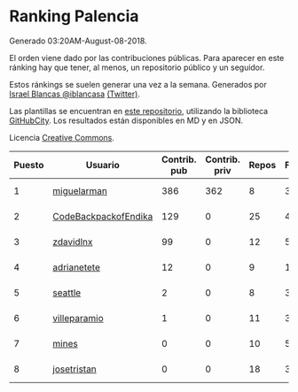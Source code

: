 # Ranking Palencia

Generado 03:20AM-August-08-2018.

El orden viene dado por las contribuciones públicas. Para aparecer en este ránking hay que tener, al menos, un repositorio público y un seguidor.

Estos ránkings se suelen generar una vez a la semana. Generados por [Israel Blancas @iblancasa](https://github.com/iblancasa/) [(Twitter)](https://twitter.com/iblancasa).

Las plantillas se encuentran en [este repositorio](https://github.com/iblancasa/GH-Spanish-Ranking), utilizando la biblioteca [GitHubCity](https://github.com/iblancasa/GitHubCity). Los resultados están disponibles en MD y en JSON.

Licencia [Creative Commons](https://creativecommons.org/licenses/by/4.0/).

| Puesto   |  Usuario  | Contrib. pub | Contrib. priv |Repos| Followers | Desde |  Avatar  |
|----------|-----------|--------------|---------------|-----|-----------|-------|----------|
|1|[miguelarman](https://github.com/miguelarman)|386|362|8|3|2016-10-13|![miguelarman]()|
|2|[CodeBackpackofEndika](https://github.com/CodeBackpackofEndika)|129|0|25|4|2017-09-25|![CodeBackpackofEndika]()|
|3|[zdavidlnx](https://github.com/zdavidlnx)|99|0|12|5|2011-07-28|![zdavidlnx]()|
|4|[adrianetete](https://github.com/adrianetete)|12|0|9|14|2014-03-13|![adrianetete]()|
|5|[seattle](https://github.com/seattle)|2|0|8|3|2011-02-14|![seattle]()|
|6|[villeparamio](https://github.com/villeparamio)|1|0|11|3|2015-12-01|![villeparamio]()|
|7|[mines](https://github.com/mines)|0|0|10|5|2011-03-07|![mines]()|
|8|[josetristan](https://github.com/josetristan)|0|0|18|3|2011-07-15|![josetristan]()|
